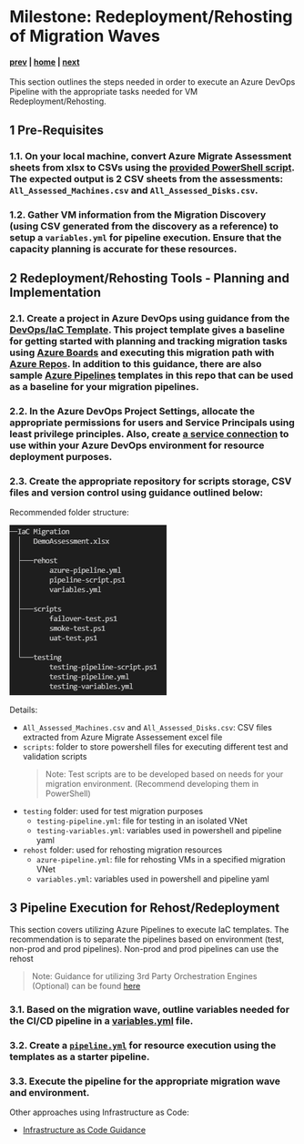 # Milestone: Redeployment/Rehosting of Migration Waves

#### [prev](./devops-iac-redeployment.md) | [home](./welcome.md)  | [next](./devops-iac-testing.md)
 
This section outlines the steps needed in order to execute an Azure DevOps Pipeline with the appropriate tasks needed for VM Redeployment/Rehosting.

## 1 Pre-Requisites

### 1.1\. On your local machine, convert Azure Migrate Assessment sheets from xlsx to CSVs using the [provided PowerShell script](../pipelines/convert-xlsx-to-csv.ps1). The expected output is 2 CSV sheets from the assessments: `All_Assessed_Machines.csv` and `All_Assessed_Disks.csv`.

### 1.2\. Gather VM information from the Migration Discovery (using CSV generated from the discovery as a reference) to setup a `variables.yml` for pipeline execution. Ensure that the capacity planning is accurate for these resources.

## 2 Redeployment/Rehosting Tools - Planning and Implementation

### 2.1\. Create a project in Azure DevOps using guidance from the [DevOps/IaC Template](./importing-template.md). This project template gives a baseline for getting started with planning and tracking migration tasks using [Azure Boards](https://docs.microsoft.com/en-us/azure/devops/boards/get-started/?view=azure-devops) and executing this migration path with [Azure Repos](https://docs.microsoft.com/en-us/azure/devops/repos/get-started/?view=azure-devops). In addition to this guidance, there are also sample [Azure Pipelines](https://docs.microsoft.com/en-us/azure/devops/pipelines/get-started/pipelines-get-started?view=azure-devops) templates in this repo that can be used as a baseline for your migration pipelines. 

### 2.2\. In the Azure DevOps Project Settings, allocate the appropriate permissions for users and Service Principals using least privilege principles. Also, create [a service connection](https://docs.microsoft.com/en-us/azure/devops/pipelines/library/connect-to-azure?view=azure-devops#:~:text=In%20TFS%2C%20open%20the%20Services%20page%20from%20the,to%20use%20when%20referring%20to%20this%20service%20connection.) to use within your Azure DevOps environment for resource deployment purposes.

### 2.3\. Create the appropriate repository for scripts storage, CSV files and version control using guidance outlined below:

Recommended folder structure:

![Migration Tree](../png/folder-structure.png)

Details:
- `All_Assessed_Machines.csv` and `All_Assessed_Disks.csv`: CSV files extracted from Azure Migrate Assessement excel file
- `scripts`: folder to store powershell files for executing different test and validation scripts
    > Note: Test scripts are to be developed based on needs for your migration environment. (Recommend developing them in PowerShell)
- `testing` folder: used for test migration purposes
    - `testing-pipeline.yml`: file for testing in an isolated VNet
    - `testing-variables.yml`: variables used in powershell and pipeline yaml
- `rehost` folder: used for rehosting migration resources
    - `azure-pipeline.yml`: file for rehosting VMs in a specified migration VNet
    - `variables.yml`: variables used in powershell and pipeline yaml

## 3 Pipeline Execution for Rehost/Redeployment
This section covers utilizing Azure Pipelines to execute IaC templates. The recommendation is to separate the pipelines based on environment (test, non-prod and prod pipelines). Non-prod and prod pipelines can use the rehost

> Note: Guidance for utilizing 3rd Party Orchestration Engines (Optional) can be found [here](https://github.com/Azure/fta-live-iac#other-orchestrators)

### 3.1\. Based on the migration wave, outline variables needed for the CI/CD pipeline in a [variables.yml](../pipelines/rehost/variables.yml) file.

### 3.2\. Create a [`pipeline.yml`](../pipelines/rehost/azure-pipeline.yml) for resource execution using the templates as a starter pipeline.

### 3.3\. Execute the pipeline for the appropriate migration wave and environment.


Other approaches using Infrastructure as Code:
* [Infrastructure as Code Guidance](https://github.com/Azure/fta-live-iac#what-is-infrastructure-as-code)